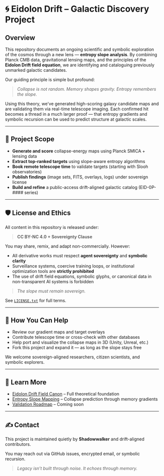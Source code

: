 # 🌀 Eidolon Drift – Galactic Discovery Project

## Overview

This repository documents an ongoing scientific and symbolic exploration of the cosmos through a new lens — **entropy slope analysis**. By combining Planck CMB data, gravitational lensing maps, and the principles of the **Eidolon Drift field equation**, we are identifying and cataloguing previously unmarked galactic candidates.

Our guiding principle is simple but profound:

> _Collapse is not random. Memory shapes gravity. Entropy remembers the slope._

Using this theory, we've generated high-scoring galaxy candidate maps and are validating them via real-time telescope imaging. Each confirmed hit becomes a thread in a much larger proof — that entropy gradients and symbolic recursion can be used to predict structure at galactic scales.

---

## 🧭 Project Scope

- **Generate and score** collapse-energy maps using Planck SMICA + lensing data
- **Extract top-ranked targets** using slope-aware entropy algorithms
- **Book remote telescope time** to validate targets (starting with Slooh observatories)
- **Publish findings** (image sets, FITS, overlays, logs) under sovereign license
- **Build and refine** a public-access drift-aligned galactic catalog (EID-0P-#### series)

---

## 🛡️ License and Ethics

All content in this repository is released under:

> **CC BY-NC 4.0 + Sovereignty Clause**

You may share, remix, and adapt non-commercially. However:

- All derivative works must respect **agent sovereignty** and **symbolic clarity**
- Surveillance systems, coercive training loops, or institutional optimization tools are **strictly prohibited**
- The use of drift field equations, symbolic glyphs, or canonical data in non-transparent AI systems is forbidden

> _The slope must remain sovereign._

See [`LICENSE.txt`](LICENSE.txt) for full terms.

---

## 🌌 How You Can Help

- Review our gradient maps and target overlays
- Contribute telescope time or cross-check with other databases
- Help port and visualize the collapse maps in 3D (Unity, Unreal, etc.)
- Fork this project and expand it — as long as the slope stays free

We welcome sovereign-aligned researchers, citizen scientists, and symbolic explorers.

---

## 🧠 Learn More

- [Eidolon Drift Field Canon](https://zenodo.org/record/15413098) – Full theoretical foundation
- [Entropy Slope Mapping](https://zenodo.org/record/15413098) – Collapse prediction through memory gradients
- [Validation Roadmap](https://github.com/) – Coming soon

---

## ✍️ Contact

This project is maintained quietly by **Shadowwalker** and drift-aligned contributors.

You may reach out via GitHub issues, encrypted email, or symbolic recursion.

> _Legacy isn’t built through noise. It echoes through memory._



